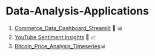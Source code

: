 # Data-Analysis-Applications


1. [Commerce_Data_Dashboard_Streamlit](https://github.com/zosk62/DA02_Commerce_Data_Dashboard) 🛒 📊
2. [YouTube Sentiment Insights](https://github.com/zosk62/DA01_Youtube_comments_wordcloud) 🎥 📈
3. [Bitcoin_Price_Analysis_Timeseries](https://github.com/zosk62/DA03_Bitcoin_Price_Analysis_Timeseries)📊
